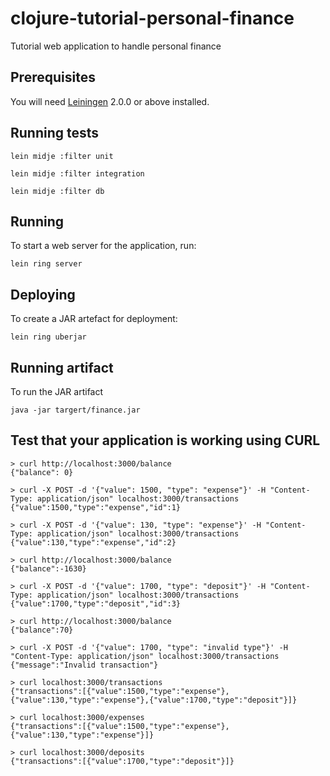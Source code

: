 # clojure-tutorial-personal-finance

Tutorial web application to handle personal finance

## Prerequisites

You will need [Leiningen][] 2.0.0 or above installed.

[leiningen]: https://github.com/technomancy/leiningen

## Running tests

    lein midje :filter unit

    lein midje :filter integration

    lein midje :filter db

## Running

To start a web server for the application, run:

    lein ring server

## Deploying

To create a JAR artefact for deployment:

    lein ring uberjar

## Running artifact

To run the JAR artifact

    java -jar targert/finance.jar


## Test that your application is working using CURL

    > curl http://localhost:3000/balance
    {"balance": 0}

    > curl -X POST -d '{"value": 1500, "type": "expense"}' -H "Content-Type: application/json" localhost:3000/transactions
    {"value":1500,"type":"expense","id":1}

    > curl -X POST -d '{"value": 130, "type": "expense"}' -H "Content-Type: application/json" localhost:3000/transactions
    {"value":130,"type":"expense","id":2}

    > curl http://localhost:3000/balance
    {"balance":-1630}

    > curl -X POST -d '{"value": 1700, "type": "deposit"}' -H "Content-Type: application/json" localhost:3000/transactions
    {"value":1700,"type":"deposit","id":3}

    > curl http://localhost:3000/balance
    {"balance":70}

    > curl -X POST -d '{"value": 1700, "type": "invalid type"}' -H "Content-Type: application/json" localhost:3000/transactions
    {"message":"Invalid transaction"}

    > curl localhost:3000/transactions
    {"transactions":[{"value":1500,"type":"expense"},{"value":130,"type":"expense"},{"value":1700,"type":"deposit"}]}

    > curl localhost:3000/expenses
    {"transactions":[{"value":1500,"type":"expense"},{"value":130,"type":"expense"}]}

    > curl localhost:3000/deposits
    {"transactions":[{"value":1700,"type":"deposit"}]}
